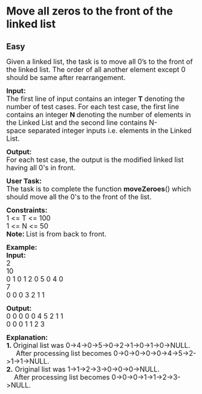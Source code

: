 # Move all zeros to the front of the linked list
##  Easy 
<div class="problem-statement">
                <p></p><p><span style="font-size:18px">Given a linked list, the task is to move all 0’s to the front of the linked list. The order of all another element except 0 should be same after rearrangement. </span></p>

<p><span style="font-size:18px"><strong>Input:</strong><br>
The first line of input contains an integer <strong>T </strong>denoting the number of test cases. For each test case, the first line contains an integer <strong>N </strong>denoting&nbsp;the number of elements in the Linked List and the second line&nbsp;contains N-space&nbsp;separated integer inputs i.e. elements&nbsp;in the Linked List. </span></p>

<p><span style="font-size:18px"><strong>Output:</strong><br>
For each test case, the output is the modified linked list having all 0's in front.</span></p>

<p><span style="font-size:18px"><strong>User Task:</strong><br>
The task is to complete the function&nbsp;<strong>moveZeroes</strong>() which should move all the 0's to the front of the list.</span></p>

<p><span style="font-size:18px"><strong>Constraints:</strong><br>
1 &lt;= T &lt;= 100<br>
1 &lt;= N &lt;= 50<br>
<strong>Note:&nbsp;</strong>List is from back to front.</span></p>

<p><span style="font-size:18px"><strong>Example:<br>
Input:</strong><br>
2<br>
10<br>
0 1 0 1 2 0 5 0 4 0<br>
7<br>
0 0 0 3 2 1 1</span></p>

<p><span style="font-size:18px"><strong>Output:</strong><br>
0 0 0 0 0&nbsp;4 5 2 1 1<br>
0 0 0 1 1 2 3</span></p>

<p><span style="font-size:18px"><strong>Explanation:<br>
1.&nbsp;</strong>Original list was 0-&gt;4-&gt;0-&gt;5-&gt;0-&gt;2-&gt;1-&gt;0-&gt;1-&gt;0-&gt;NULL.<br>
&nbsp; &nbsp; &nbsp;After processing list becomes 0-&gt;0-&gt;0-&gt;0-&gt;0-&gt;4-&gt;5-&gt;2-&gt;1-&gt;1-&gt;NULL.<br>
<strong>2.</strong>&nbsp;Original list was 1-&gt;1-&gt;2-&gt;3-&gt;0-&gt;0-&gt;0-&gt;NULL.<br>
&nbsp; &nbsp; After processing&nbsp;list becomes 0-&gt;0-&gt;0-&gt;1-&gt;1-&gt;2-&gt;3-&gt;NULL.</span><br>
&nbsp;</p>
 <p></p>
            </div>